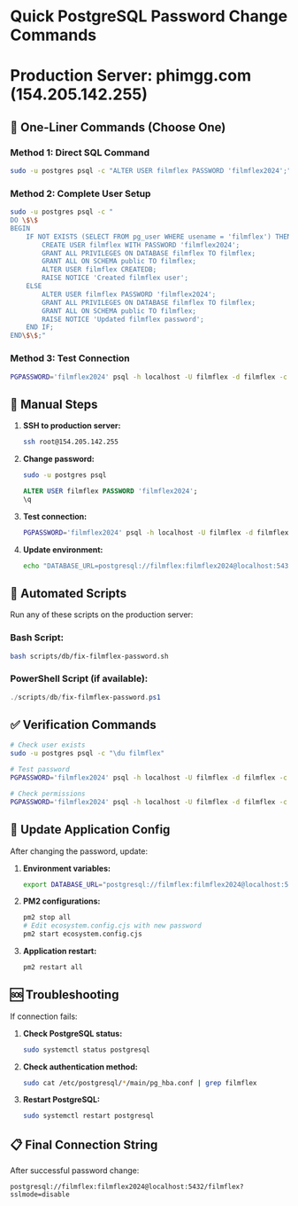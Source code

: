 # Quick PostgreSQL Password Change Commands
# Production Server: phimgg.com (154.205.142.255)

## 🚀 One-Liner Commands (Choose One)

### Method 1: Direct SQL Command
```bash
sudo -u postgres psql -c "ALTER USER filmflex PASSWORD 'filmflex2024';"
```

### Method 2: Complete User Setup
```bash
sudo -u postgres psql -c "
DO \$\$
BEGIN
    IF NOT EXISTS (SELECT FROM pg_user WHERE usename = 'filmflex') THEN
        CREATE USER filmflex WITH PASSWORD 'filmflex2024';
        GRANT ALL PRIVILEGES ON DATABASE filmflex TO filmflex;
        GRANT ALL ON SCHEMA public TO filmflex;
        ALTER USER filmflex CREATEDB;
        RAISE NOTICE 'Created filmflex user';
    ELSE
        ALTER USER filmflex PASSWORD 'filmflex2024';
        GRANT ALL PRIVILEGES ON DATABASE filmflex TO filmflex;
        GRANT ALL ON SCHEMA public TO filmflex;
        RAISE NOTICE 'Updated filmflex password';
    END IF;
END\$\$;"
```

### Method 3: Test Connection
```bash
PGPASSWORD='filmflex2024' psql -h localhost -U filmflex -d filmflex -c "SELECT version();"
```

## 📝 Manual Steps

1. **SSH to production server:**
   ```bash
   ssh root@154.205.142.255
   ```

2. **Change password:**
   ```bash
   sudo -u postgres psql
   ```
   ```sql
   ALTER USER filmflex PASSWORD 'filmflex2024';
   \q
   ```

3. **Test connection:**
   ```bash
   PGPASSWORD='filmflex2024' psql -h localhost -U filmflex -d filmflex -c "SELECT 1;"
   ```

4. **Update environment:**
   ```bash
   echo "DATABASE_URL=postgresql://filmflex:filmflex2024@localhost:5432/filmflex?sslmode=disable" > ~/.env
   ```

## 🔧 Automated Scripts

Run any of these scripts on the production server:

### Bash Script:
```bash
bash scripts/db/fix-filmflex-password.sh
```

### PowerShell Script (if available):
```powershell
./scripts/db/fix-filmflex-password.ps1
```

## ✅ Verification Commands

```bash
# Check user exists
sudo -u postgres psql -c "\du filmflex"

# Test password
PGPASSWORD='filmflex2024' psql -h localhost -U filmflex -d filmflex -c "SELECT current_user;"

# Check permissions
PGPASSWORD='filmflex2024' psql -h localhost -U filmflex -d filmflex -c "SELECT current_database();"
```

## 🔄 Update Application Config

After changing the password, update:

1. **Environment variables:**
   ```bash
   export DATABASE_URL="postgresql://filmflex:filmflex2024@localhost:5432/filmflex?sslmode=disable"
   ```

2. **PM2 configurations:**
   ```bash
   pm2 stop all
   # Edit ecosystem.config.cjs with new password
   pm2 start ecosystem.config.cjs
   ```

3. **Application restart:**
   ```bash
   pm2 restart all
   ```

## 🆘 Troubleshooting

If connection fails:

1. **Check PostgreSQL status:**
   ```bash
   sudo systemctl status postgresql
   ```

2. **Check authentication method:**
   ```bash
   sudo cat /etc/postgresql/*/main/pg_hba.conf | grep filmflex
   ```

3. **Restart PostgreSQL:**
   ```bash
   sudo systemctl restart postgresql
   ```

## 📋 Final Connection String

After successful password change:
```
postgresql://filmflex:filmflex2024@localhost:5432/filmflex?sslmode=disable
```

